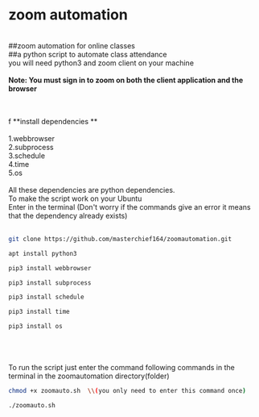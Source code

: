 
# zoom automation


<br>
##zoom automation for online classes
<br>
##a python script to automate class attendance
<br>
you will need python3 and zoom client on your machine
<br>
<br>
<b>Note: You must sign in to zoom on both the client application and the browser </b>
<br>
<br>
<br>

f
**install dependencies **   
<br>
1.webbrowser
<br>
2.subprocess
<br>
3.schedule
<br>
4.time
<br>
5.os
<br>
<br>
All these dependencies are python dependencies.
<br>
To make the script work on your Ubuntu
<br>
Enter in the terminal (Don't worry if the commands give an error it means that the dependency already exists)
<br>
<br>
```bash
git clone https://github.com/masterchief164/zoomautomation.git
```

```bash
apt install python3
```
```bash
pip3 install webbrowser
```
```bash
pip3 install subprocess
```
```bash
pip3 install schedule
```
```bash
pip3 install time
```
```bash
pip3 install os
```
<br>
<br>
<br>
To run the script just enter the command following commands in the terminal in the zoomautomation directory(folder)

```bash
chmod +x zoomauto.sh  \\(you only need to enter this command once)
```
```bash
./zoomauto.sh
```
